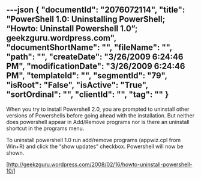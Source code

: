 ---json
{
  "documentId": "2076072114",
  "title": "PowerShell 1.0: Uninstalling PowerShell; “Howto: Uninstall Powershell 1.0”; geekzguru.wordpress.com",
  "documentShortName": "",
  "fileName": "",
  "path": "",
  "createDate": "3/26/2009 6:24:46 PM",
  "modificationDate": "3/26/2009 6:24:46 PM",
  "templateId": "",
  "segmentId": "79",
  "isRoot": "False",
  "isActive": "True",
  "sortOrdinal": "",
  "clientId": "",
  "tag": ""
}
---

When you try to install Powershell 2.0, you are prompted to uninstall other versions of Powershells before going ahead with the installation. But neither does powershell appear in Add/Remove programs nor is there an uninstall shortcut in the programs menu.

To uninstall powershell 1.0 run add/remove programs (appwiz.cpl from Win+R) and click the “show updates” checkbox. Powershell will now be shown.

[http://geekzguru.wordpress.com/2008/02/16/howto-uninstall-powershell-10/]
